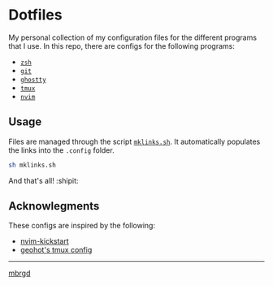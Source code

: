 # Dotfiles

My personal collection of my configuration files for the different programs that
I use. In this repo, there are configs for the following programs:

+ [`zsh`](./zsh/)
+ [`git`](./git/config)
+ [`ghostty`](./ghostty/config)
+ [`tmux`](./tmux/tmux.conf)
+ [`nvim`](./nvim/init.lua)

## Usage

Files are managed through the script [`mklinks.sh`](./mklinks.sh). It
automatically populates the links into the `.config` folder.

```sh
sh mklinks.sh
```

And that's all! :shipit:

## Acknowlegments

These configs are inspired by the following:

+ [nvim-kickstart](https://github.com/nvim-lua/kickstart.nvim)
+ [geohot's tmux config](https://github.com/geohot/configuration/blob/master/.tmux.conf)

---
[mbrgd](mailto:mig.rodrigues@gmail.com)

